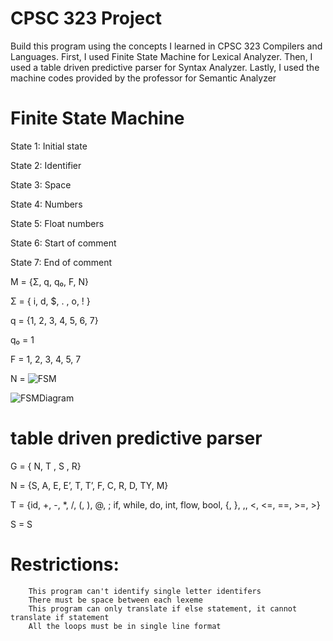 # CPSC 323 Project

Build this program using the concepts I learned in CPSC 323 Compilers and Languages. First, I used Finite State Machine for Lexical Analyzer. Then, I used a table driven predictive parser for Syntax Analyzer. Lastly, I used the machine codes provided by the professor for Semantic Analyzer

# Finite State Machine
State 1: Initial state

State 2: Identifier 

State 3: Space

State 4: Numbers

State 5: Float numbers

State 6: Start of comment

State 7: End of comment

M = {Σ, q, q₀, F, N}

Σ = { i, d, $, . , o, ! }

q = {1, 2, 3, 4, 5, 6, 7}

q₀ = 1

F = 1, 2, 3, 4, 5, 7

N = ![FSM](https://user-images.githubusercontent.com/48542636/71569416-cc023300-2a83-11ea-90cf-393b6d784489.png) 

![FSMDiagram](https://user-images.githubusercontent.com/48542636/71569524-8db94380-2a84-11ea-95da-57b69078ae5c.png)

# table driven predictive parser
G = { N, T , S , R}

N = {S, A, E, E’, T, T’, F, C, R, D, TY, M}

T = {id, +, -, *, /, (, ), @, ; if, while, do, int, flow, bool, {, }, ,, <, <=, ==, >=, >}

S = S

# Restrictions:
        This program can't identify single letter identifers
        There must be space between each lexeme
        This program can only translate if else statement, it cannot translate if statement
        All the loops must be in single line format
